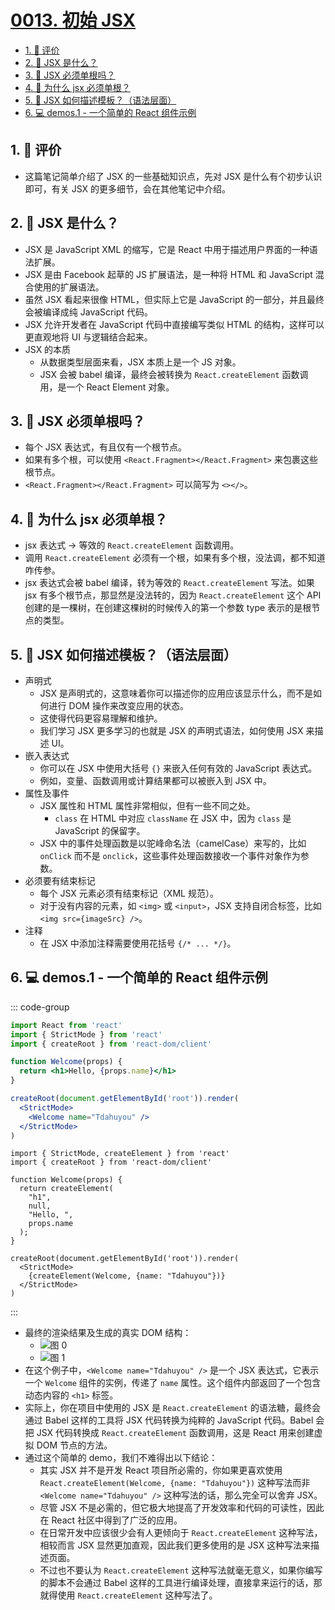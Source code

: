 # [0013. 初始 JSX](https://github.com/tnotesjs/TNotes.react/tree/main/notes/0013.%20%E5%88%9D%E5%A7%8B%20JSX)

<!-- region:toc -->

- [1. 🫧 评价](#1--评价)
- [2. 🤔 JSX 是什么？](#2--jsx-是什么)
- [3. 🤔 JSX 必须单根吗？](#3--jsx-必须单根吗)
- [4. 🤔 为什么 jsx 必须单根？](#4--为什么-jsx-必须单根)
- [5. 🤔 JSX 如何描述模板？（语法层面）](#5--jsx-如何描述模板语法层面)
- [6. 💻 demos.1 - 一个简单的 React 组件示例](#6--demos1---一个简单的-react-组件示例)

<!-- endregion:toc -->

## 1. 🫧 评价

- 这篇笔记简单介绍了 JSX 的一些基础知识点，先对 JSX 是什么有个初步认识即可，有关 JSX 的更多细节，会在其他笔记中介绍。

## 2. 🤔 JSX 是什么？

- JSX 是 JavaScript XML 的缩写，它是 React 中用于描述用户界面的一种语法扩展。
- JSX 是由 Facebook 起草的 JS 扩展语法，是一种将 HTML 和 JavaScript 混合使用的扩展语法。
- 虽然 JSX 看起来很像 HTML，但实际上它是 JavaScript 的一部分，并且最终会被编译成纯 JavaScript 代码。
- JSX 允许开发者在 JavaScript 代码中直接编写类似 HTML 的结构，这样可以更直观地将 UI 与逻辑结合起来。
- JSX 的本质
  - 从数据类型层面来看，JSX 本质上是一个 JS 对象。
  - JSX 会被 babel 编译，最终会被转换为 `React.createElement` 函数调用，是一个 React Element 对象。

## 3. 🤔 JSX 必须单根吗？

- 每个 JSX 表达式，有且仅有一个根节点。
- 如果有多个根，可以使用 `<React.Fragment></React.Fragment>` 来包裹这些根节点。
- `<React.Fragment></React.Fragment>` 可以简写为 `<></>`。

## 4. 🤔 为什么 jsx 必须单根？

- jsx 表达式 -> 等效的 `React.createElement` 函数调用。
- 调用 `React.createElement` 必须有一个根，如果有多个根，没法调，都不知道咋传参。
- jsx 表达式会被 babel 编译，转为等效的 `React.createElement` 写法。如果 jsx 有多个根节点，那显然是没法转的，因为 `React.createElement` 这个 API 创建的是一棵树，在创建这棵树的时候传入的第一个参数 type 表示的是根节点的类型。

## 5. 🤔 JSX 如何描述模板？（语法层面）

- 声明式
  - JSX 是声明式的，这意味着你可以描述你的应用应该显示什么，而不是如何进行 DOM 操作来改变应用的状态。
  - 这使得代码更容易理解和维护。
  - 我们学习 JSX 更多学习的也就是 JSX 的声明式语法，如何使用 JSX 来描述 UI。
- 嵌入表达式
  - 你可以在 JSX 中使用大括号 `{}` 来嵌入任何有效的 JavaScript 表达式。
  - 例如，变量、函数调用或计算结果都可以被嵌入到 JSX 中。
- 属性及事件
  - JSX 属性和 HTML 属性非常相似，但有一些不同之处。
    - `class` 在 HTML 中对应 `className` 在 JSX 中，因为 `class` 是 JavaScript 的保留字。
  - JSX 中的事件处理函数是以驼峰命名法（camelCase）来写的，比如 `onClick` 而不是 `onclick`，这些事件处理函数接收一个事件对象作为参数。
- 必须要有结束标记
  - 每个 JSX 元素必须有结束标记（XML 规范）。
  - 对于没有内容的元素，如 `<img>` 或 `<input>`，JSX 支持自闭合标签，比如 `<img src={imageSrc} />`。
- 注释
  - 在 JSX 中添加注释需要使用花括号 `{/* ... */}`。

## 6. 💻 demos.1 - 一个简单的 React 组件示例

::: code-group

```jsx [jsx 式写法]
import React from 'react'
import { StrictMode } from 'react'
import { createRoot } from 'react-dom/client'

function Welcome(props) {
  return <h1>Hello, {props.name}</h1>
}

createRoot(document.getElementById('root')).render(
  <StrictMode>
    <Welcome name="Tdahuyou" />
  </StrictMode>
)
```

```jsx{4-11,15} [React.createElement 式写法]
import { StrictMode, createElement } from 'react'
import { createRoot } from 'react-dom/client'

function Welcome(props) {
  return createElement(
    "h1",
    null,
    "Hello, ",
    props.name
  );
}

createRoot(document.getElementById('root')).render(
  <StrictMode>
    {createElement(Welcome, {name: "Tdahuyou"})}
  </StrictMode>
)
```

:::

- 最终的渲染结果及生成的真实 DOM 结构：
  - ![图 0](https://cdn.jsdelivr.net/gh/tnotesjs/imgs@main/2025-06-24-09-42-59.png)
  - ![图 1](https://cdn.jsdelivr.net/gh/tnotesjs/imgs@main/2025-06-24-09-43-10.png)
- 在这个例子中，`<Welcome name="Tdahuyou" />` 是一个 JSX 表达式，它表示一个 `Welcome` 组件的实例，传递了 `name` 属性。这个组件内部返回了一个包含动态内容的 `<h1>` 标签。
- 实际上，你在项目中使用的 JSX 是 `React.createElement` 的语法糖，最终会通过 Babel 这样的工具将 JSX 代码转换为纯粹的 JavaScript 代码。Babel 会把 JSX 代码转换成 `React.createElement` 函数调用，这是 React 用来创建虚拟 DOM 节点的方法。
- 通过这个简单的 demo，我们不难得出以下结论：
  - 其实 JSX 并不是开发 React 项目所必需的，你如果更喜欢使用 `React.createElement(Welcome, {name: "Tdahuyou"})` 这种写法而非 `<Welcome name="Tdahuyou" />` 这种写法的话，那么完全可以舍弃 JSX。
  - 尽管 JSX 不是必需的，但它极大地提高了开发效率和代码的可读性，因此在 React 社区中得到了广泛的应用。
  - 在日常开发中应该很少会有人更倾向于 `React.createElement` 这种写法，相较而言 JSX 显然更加直观，因此我们更多使用的是 JSX 这种写法来描述页面。
  - 不过也不要认为 `React.createElement` 这种写法就毫无意义，如果你编写的脚本不会通过 Babel 这样的工具进行编译处理，直接拿来运行的话，那就得使用 `React.createElement` 这种写法了。
